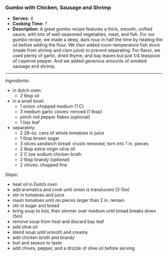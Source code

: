 ### Gumbo with Chicken, Sausage and Shrimp
* **Serves:** 4
* **Cooking Time:** ?
* **Description**: 
 A great gumbo recipe features a thick, smooth, unified sauce, with lots of well-seasoned vegetables, meat, and fish. For our gumbo recipe, we made a deep, dark roux in half the time by heating the oil before adding the flour. We then added room-temperature fish stock (made from shrimp and clam juice) to prevent separating. For flavor, we used plenty of garlic, dried thyme, and bay leaves but just 1/4 teaspoon of cayenne pepper. And we added generous amounts of smoked sausage and shrimp.


-----
*Ingredients:*
* in dutch oven:
  * 2 tbsp oil
* in a small bowl:
  * 1 onion: chopped medium (1 C)
  * 3 medium garlic cloves: minced (1 tbsp)
  * pinch red pepper flakes (optional)
  * 1 bay leaf
* separately:
  * 2 28-oz. cans of whole tomatoes in juice
  * 1 tbsp brown sugar
  * 3 slices sandwich bread: crusts removed, torn into 1 in. pieces
  * 2 tbsp extra-virgin olive oil
  * 2 C low sodium chicken broth
  * 2 tbsp brandy (optional)
  * 2 chives: chopped fine

*Steps:*
* heat oil in Dutch oven
* add aromatics and cook until onion is translucent (3-5m)
* stir in tomatoes and juice
* mash tomatoes until no pieces larger than 2 in. remain
* stir in sugar and bread
* bring soup to boil, then simmer over medium until bread breaks down (5m)
* remove soup from heat and discard bay leaf
* add olive oil
* blend soup until smooth and creamy
* add chicken broth and brandy
* boil and season to taste
* add chives, pepper, and a drizzle of olive oil before serving

